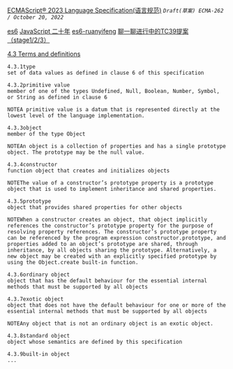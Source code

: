 [ECMAScript® 2023 Language Specification(语言规范)](https://tc39.es/ecma262/multipage/#sec-intro)
*`Draft(草案) ECMA-262 / October 20, 2022`*

[es6](https://262.ecma-international.org/6.0/)
[JavaScript 二十年](https://cn.history.js.org/index.html)
[es6-ruanyifeng](https://es6.ruanyifeng.com/)
[聊一聊进行中的TC39提案（stage1/2/3）](https://zhuanlan.zhihu.com/p/381256585)


[4.3 Terms and definitions](http://262.ecma-international.org/6.0/#sec-terms-and-definitions-object)


```
4.3.1type
set of data values as defined in clause 6 of this specification

4.3.2primitive value
member of one of the types Undefined, Null, Boolean, Number, Symbol, or String as defined in clause 6

NOTEA primitive value is a datum that is represented directly at the lowest level of the language implementation.

4.3.3object
member of the type Object

NOTEAn object is a collection of properties and has a single prototype object. The prototype may be the null value.

4.3.4constructor
function object that creates and initializes objects

NOTEThe value of a constructor’s prototype property is a prototype object that is used to implement inheritance and shared properties.

4.3.5prototype
object that provides shared properties for other objects

NOTEWhen a constructor creates an object, that object implicitly references the constructor’s prototype property for the purpose of resolving property references. The constructor’s prototype property can be referenced by the program expression constructor.prototype, and properties added to an object’s prototype are shared, through inheritance, by all objects sharing the prototype. Alternatively, a new object may be created with an explicitly specified prototype by using the Object.create built-in function.

4.3.6ordinary object
object that has the default behaviour for the essential internal methods that must be supported by all objects

4.3.7exotic object
object that does not have the default behaviour for one or more of the essential internal methods that must be supported by all objects

NOTEAny object that is not an ordinary object is an exotic object.

4.3.8standard object
object whose semantics are defined by this specification

4.3.9built-in object
...
```
